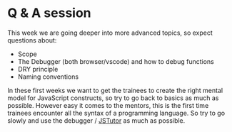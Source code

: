 # Q & A session

This week we are going deeper into more advanced topics, so expect questions about:

- Scope
- The Debugger (both browser/vscode) and how to debug functions
- DRY principle
- Naming conventions

In these first weeks we want to get the trainees to create the right mental model for JavaScript constructs, so try to go back to basics as much as possible. However easy it comes to the mentors, this is the first time trainees encounter all the syntax of a programming language. So try to go slowly and use the debugger / [JSTutor](http://pythontutor.com/javascript.html#mode=edit) as much as possible.
